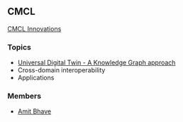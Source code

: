 ## CMCL

[CMCL Innovations](https://cmclinnovations.com)

### Topics
- [Universal Digital Twin - A Knowledge Graph approach](https://cmclinnovations.com/digitalisation/knowledge-graphs/)
- Cross-domain interoperability
- Applications

### Members
- [Amit Bhave](https://www.linkedin.com/in/amit-bhave-5403ba2/)
